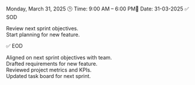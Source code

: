 Monday, March 31, 2025
🕒 Time: 9:00 AM – 6:00 PM📆 Date: 31-03-2025
✅ SOD  

Review next sprint objectives.  
Start planning for new feature.

✅ EOD  

Aligned on next sprint objectives with team.  
Drafted requirements for new feature.  
Reviewed project metrics and KPIs.  
Updated task board for next sprint.
